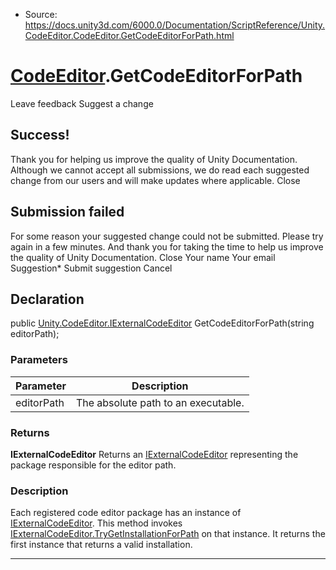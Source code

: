* Source: https://docs.unity3d.com/6000.0/Documentation/ScriptReference/Unity.CodeEditor.CodeEditor.GetCodeEditorForPath.html

#  [CodeEditor](https://docs.unity3d.com/6000.0/Documentation/ScriptReference/Unity.CodeEditor.CodeEditor.html).GetCodeEditorForPath
Leave feedback
Suggest a change
## Success!
Thank you for helping us improve the quality of Unity Documentation. Although we cannot accept all submissions, we do read each suggested change from our users and will make updates where applicable.
Close
## Submission failed
For some reason your suggested change could not be submitted. Please <a>try again</a> in a few minutes. And thank you for taking the time to help us improve the quality of Unity Documentation.
Close
Your name Your email Suggestion* Submit suggestion
Cancel
## Declaration
public [Unity.CodeEditor.IExternalCodeEditor](https://docs.unity3d.com/6000.0/Documentation/ScriptReference/Unity.CodeEditor.IExternalCodeEditor.html) GetCodeEditorForPath(string editorPath); 
### Parameters
Parameter | Description  
---|---  
editorPath | The absolute path to an executable.  
### Returns
**IExternalCodeEditor** Returns an [IExternalCodeEditor](https://docs.unity3d.com/6000.0/Documentation/ScriptReference/Unity.CodeEditor.IExternalCodeEditor.html) representing the package responsible for the editor path. 
### Description
Each registered code editor package has an instance of [IExternalCodeEditor](https://docs.unity3d.com/6000.0/Documentation/ScriptReference/Unity.CodeEditor.IExternalCodeEditor.html). This method invokes [IExternalCodeEditor.TryGetInstallationForPath](https://docs.unity3d.com/6000.0/Documentation/ScriptReference/Unity.CodeEditor.IExternalCodeEditor.TryGetInstallationForPath.html) on that instance. It returns the first instance that returns a valid installation.
* * *
